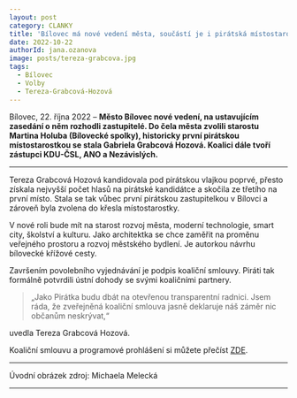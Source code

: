```yaml
---
layout: post
category: CLANKY
title: 'Bílovec má nové vedení města, součástí je i pirátská místostarostka'
date: 2022-10-22
authorId: jana.ozanova		
image: posts/tereza-grabcova.jpg
tags:				
  - Bílovec
  - Volby
  - Tereza-Grabcová-Hozová
---
```


Bílovec, 22. října 2022 – **Město Bílovec nové vedení, na ustavujícím zasedání o něm rozhodli zastupitelé. Do čela města zvolili starostu Martina Holuba (Bílovecké spolky), historicky první pirátskou místostarostkou se stala Gabriela Grabcová Hozová. Koalici dále tvoří zástupci KDU-ČSL, ANO a Nezávislých.**

<hr />

Tereza Grabcová Hozová kandidovala pod pirátskou vlajkou poprvé, přesto získala nejvyšší počet hlasů na pirátské kandidátce a skočila ze třetího na první místo. Stala se tak vůbec první pirátskou zastupitelkou v Bílovci a zároveň byla zvolena do křesla místostarostky.

V nové roli bude mít na starost rozvoj města, moderní technologie, smart city, školství a kulturu. Jako architektka se chce zaměřit na proměnu veřejného prostoru a rozvoj městského bydlení. Je autorkou návrhu bílovecké křížové cesty.

Završením povolebního vyjednávání je podpis koaliční smlouvy. Piráti tak formálně potvrdili ústní dohody se svými koaličními partnery.

> „Jako Pirátka budu dbát na otevřenou transparentní radnici. Jsem ráda, že zveřejněná koaliční smlouva jasně deklaruje náš záměr nic občanům neskrývat,“

uvedla Tereza Grabcová Hozová.

Koaliční smlouvu a programové prohlášení si můžete přečíst [ZDE](https://bilovec.pirati.cz/documents/214/Koali%C4%8Dn%C3%AD_smlouva_2022_fin%C3%A1ln%C3%AD.pdf "Koaliční smlouva 2022 Bílovec [PDF]").

---

Úvodní obrázek zdroj: Michaela Melecká

- - -
